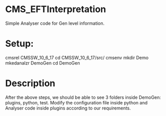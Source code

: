 # CMS_EFTInterpretation

Simple Analyser code for Gen level information.

# Setup:

cmsrel CMSSW_10_6_17
cd CMSSW_10_6_17/src/
cmsenv
mkdir Demo
mkedanalzr DemoGen
cd DemoGen

# Description

After the above steps, we should be able to see 3 folders inside DemoGen: plugins, python, test.
Modify the configuration file inside python and Analyser code inside plugins according to our requirements.
